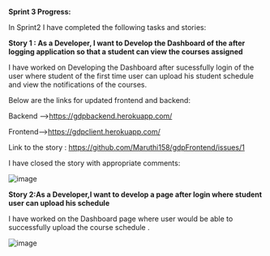 **Sprint 3 Progress:**

In Sprint2 I have completed the following tasks and stories:

**Story 1 : As a Developer, I want to Develop the Dashboard of the after logging application so that a student can view the courses assigned**

I have worked on Developing the Dashboard after sucessfully login of the user where student of the first time user can upload his student schedule and view the notifications of the courses.

Below are the links for updated frontend and backend:

Backend -->https://gdpbackend.herokuapp.com/

Frontend-->https://gdpclient.herokuapp.com/

Link to the story : https://github.com/Maruthi158/gdpFrontend/issues/1

I have closed the story with appropriate comments:

![image](https://user-images.githubusercontent.com/77593316/144772915-40a02887-0591-4a41-a8f0-aa03fd669361.png)

**Story 2:As a Developer,I want to develop a page after login where student user can upload his schedule**

I have worked on the Dashboard page where user would be able to successfully upload the course schedule .

![image](https://user-images.githubusercontent.com/77593316/144773194-08db395f-e6f7-4c97-9c75-428328258967.png)






